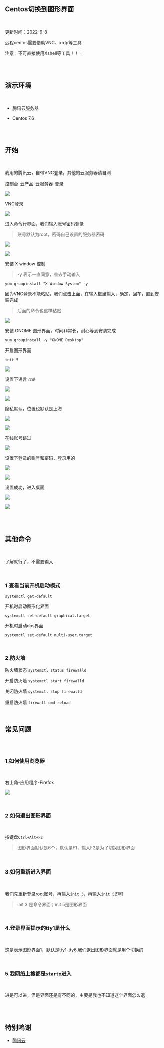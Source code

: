 ## Centos切换到图形界面

</br>

更新时间：2022-9-8

远程centos需要借助VNC、xrdp等工具

注意：不可直接使用Xshell等工具！！！

</br>
</br>


## 演示环境

</br>

* 腾讯云服务器

* Centos 7.6

</br>
</br>


## 开始

</br>

我用的腾讯云，自带VNC登录，其他的云服务器请自测

控制台-云产品-云服务器-登录

![](https://ghproxy.com/https://raw.githubusercontent.com/Yiov/notes/main/Centos/Centos-01.png)


VNC登录

![](https://ghproxy.com/https://raw.githubusercontent.com/Yiov/notes/main/Centos/Centos-02.png)


进入命令行界面，我们输入账号密码登录

> 账号默认为root，密码自己设置的服务器密码

![](https://ghproxy.com/https://raw.githubusercontent.com/Yiov/notes/main/Centos/Centos-03.png)

![](https://ghproxy.com/https://raw.githubusercontent.com/Yiov/notes/main/Centos/Centos-04.png)



安装 X window 控制

> -y 表示一直同意，省去手动输入

```
yum groupinstall "X Window System" -y
```

因为VNC登录不能粘贴，我们点击上面，在输入框里输入，确定，回车，直到安装完成

> 后面的命令也这样粘贴


![](https://ghproxy.com/https://raw.githubusercontent.com/Yiov/notes/main/Centos/Centos-05.png)


安装 GNOME 图形界面，时间非常长，耐心等到安装完成

```
yum groupinstall -y "GNOME Desktop"
```


开启图形界面

```
init 5
```

![](https://ghproxy.com/https://raw.githubusercontent.com/Yiov/notes/main/Centos/Centos-06.png)


设置下语言 `汉语`

![](https://ghproxy.com/https://raw.githubusercontent.com/Yiov/notes/main/Centos/Centos-07.png)

![](https://ghproxy.com/https://raw.githubusercontent.com/Yiov/notes/main/Centos/Centos-08.png)


隐私默认，位置也默认是上海

![](https://ghproxy.com/https://raw.githubusercontent.com/Yiov/notes/main/Centos/Centos-09.png)

![](https://ghproxy.com/https://raw.githubusercontent.com/Yiov/notes/main/Centos/Centos-10.png)

在线账号跳过

![](https://ghproxy.com/https://raw.githubusercontent.com/Yiov/notes/main/Centos/Centos-11.png)


设置下登录的账号和密码，登录用的

![](https://ghproxy.com/https://raw.githubusercontent.com/Yiov/notes/main/Centos/Centos-12.png)

![](https://ghproxy.com/https://raw.githubusercontent.com/Yiov/notes/main/Centos/Centos-13.png)


设置成功，进入桌面

![](https://ghproxy.com/https://raw.githubusercontent.com/Yiov/notes/main/Centos/Centos-14.png)

![](https://ghproxy.com/https://raw.githubusercontent.com/Yiov/notes/main/Centos/Centos-15.png)


</br>
</br>



## 其他命令

</br>

了解就行了，不需要输入

</br>

### 1.查看当前开机启动模式


```
systemctl get-default
```


开机时启动图形化界面

```
systemctl set-default graphical.target 
```


开机时启动dos界面

```
systemctl set-default multi-user.target
```




</br>

### 2.防火墙


防火墙状态
``
systemctl status firewalld
``

开启防火墙
``
systemctl start firewalld
``

关闭防火墙
``
systemctl stop firewalld
``

重启防火墙
``
firewall-cmd-reload
``


</br>


## 常见问题

</br>
</br>

### 1.如何使用浏览器

</br>


右上角-应用程序-Firefox

![](https://ghproxy.com/https://raw.githubusercontent.com/Yiov/notes/main/Centos/Centos-16.png)


</br>


### 2.如何退出图形界面

</br>

按键盘`Ctrl+Alt+F2`

> 图形界面默认是6个，默认是F1，输入F2是为了切换图形界面

</br>


### 3.如何重新进入界面

</br>

我们先重新登录root账号，再输入`init 3`，再输入`init 5`即可

> init 3 是命令界面；init 5是图形界面


</br>


### 4.登录界面提示的tty1是什么

</br>

这是表示图形界面1，默认是tty1-tty6,我们退出图形界面就是用个切换的

</br>

### 5.我网络上搜都是`startx`进入

</br>

进是可以进，但是界面还是有不同的，主要是我也不知道这个界面怎么退




</br>
</br>


## 特别鸣谢

* [腾讯云](https://cloud.tencent.com/)



